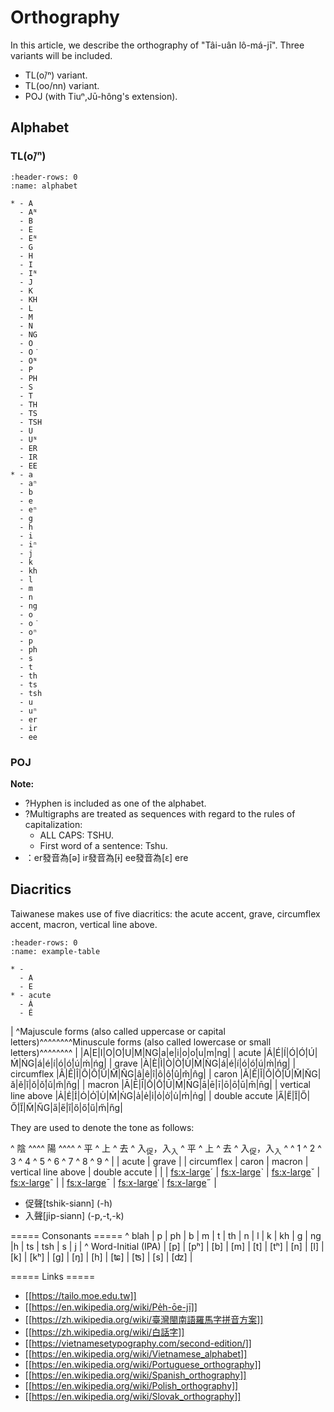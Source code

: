 # Orthography


In this article, we describe the orthography of "Tâi-uân lô-má-jī". Three variants will be included.
  - TL(o͘/ⁿ) variant.
  - TL(oo/nn) variant.
  - POJ (with Tiuⁿ,Jū-hông's extension).
## Alphabet

### TL(o͘/ⁿ)

```{list-table} TL(o͘/ⁿ) alphabet
:header-rows: 0
:name: alphabet

* - A
  - Aᴺ
  - B
  - E
  - Eᴺ
  - G
  - H
  - I
  - Iᴺ
  - J
  - K
  - KH
  - L
  - M
  - N
  - NG
  - O
  - O͘
  - Oᴺ
  - P
  - PH
  - S
  - T
  - TH
  - TS
  - TSH
  - U
  - Uᴺ
  - ER
  - IR
  - EE
* - a
  - aⁿ
  - b
  - e
  - eⁿ
  - g
  - h
  - i
  - iⁿ
  - j
  - k
  - kh
  - l
  - m
  - n
  - ng
  - o
  - o͘
  - oⁿ
  - p
  - ph
  - s
  - t
  - th
  - ts
  - tsh
  - u
  - uⁿ
  - er
  - ir
  - ee
```

### POJ

**Note:**

* ?Hyphen is included as one of the alphabet.
* ?Multigraphs are treated as sequences with regard to the rules of capitalization:
  * ALL CAPS: TSHU.
  * First word of a sentence: Tshu.
* ：er發音為[ǝ] ir發音為[ɨ] ee發音為[ԑ] ere

## Diacritics
Taiwanese makes use of five diacritics:
the acute accent, grave, circumflex accent, macron, vertical line above.


```{list-table} TL(o͘/ⁿ) alphabet
:header-rows: 0
:name: example-table

* -
  - A
  - E
* - acute
  - Á
  - É
```

|  ^Majuscule forms (also called uppercase or capital letters)^^^^^^^^Minuscule forms (also called lowercase or small letters)^^^^^^^^
|                      |A|E|I|O|O͘|U|M|NG|a|e|i|o|o͘|u|m|ng|
| acute                |Á|É|Í|Ó|Ó͘|Ú|Ḿ|ŃG|á|é|í|ó|ó͘|ú|ḿ|ńg|
| grave                |À|È|Ì|Ò|Ò͘|Ù|M̀|ǸG|á|é|í|ó|ó͘|ú|ḿ|ńg|
| circumflex           |Â|Ê|Î|Ô|Ô͘|Û|M̂|N̂G|â|ê|î|ô|ô͘|û|m̂|n̂g|
| caron                |Ǎ|Ě|Ǐ|Ǒ|Ǒ͘|Ǔ|M̌|ŇG|ǎ|ě|ǐ|ǒ|ǒ͘|ǔ|m̌|ňg|
| macron               |Ā|Ē|Ī|Ō|Ō͘|Ū|M̄|N̄G|ā|ē|ī|ō|ō͘|ū|m̄|n̄g|
| vertical line above  |A̍|E̍|I̍|O̍|O̍͘|U̍|M̍|N̍G|a̍|e̍|i̍|o̍|o̍͘|u̍|m̍|n̍g|
| double accute        |A̋|E̋|I̋|Ő|Ő͘|I̋|M̋|N̋G|a̋|e̋|i̋|ő|ő͘|ű|m̋|n̋g|

They are used to denote the tone as follows:

^ 陰 ^^^^ 陽 ^^^^
^ 平 ^ 上 ^ 去 ^ 入<sub>促</sub>，入<sub>入</sub> ^ 平 ^ 上 ^ 去 ^ 入<sub>促</sub>，入<sub>入</sub> ^
^ 1 ^ 2 ^ 3 ^ 4 ^ 5 ^ 6 ^ 7 ^ 8 ^ 9 ^
|  | acute | grave |  | circumflex | caron  | macron | vertical line above | double accute |
|  | <fs:x-large>ˊ</fs> | <fs:x-large>ˋ</fs> | <fs:x-large>ˇ</fs>  | <fs:x-large>ˆ</fs> |  | <fs:x-large>ˉ</fs> | <fs:x-large>ˈ</fs> | <fs:x-large>˶</fs> |

  * 促聲[tshik-siann] (-h)
  * 入聲[ji̍p-siann] (-p,-t,-k)



===== Consonants =====
^ blah | p | ph | b | m | t | th | n | l | k | kh | g | ng |h | ts | tsh | s | j |
^ Word-Initial (IPA) | [p] |  [pʰ] | [b] | [m] | [t] | [tʰ] | [n] | [l] | [k] | [kʰ] |  [g] |  [ŋ] | [h] | [ʨ] | [ʦ] | [s] | [ʣ] |



===== Links =====
  * [[https://tailo.moe.edu.tw]]
  * [[https://en.wikipedia.org/wiki/Pe̍h-ōe-jī]]
  * [[https://zh.wikipedia.org/wiki/臺灣閩南語羅馬字拼音方案]]
  * [[https://zh.wikipedia.org/wiki/白話字]]
  * [[https://vietnamesetypography.com/second-edition/]]
  * [[https://en.wikipedia.org/wiki/Vietnamese_alphabet]]
  * [[https://en.wikipedia.org/wiki/Portuguese_orthography]]
  * [[https://en.wikipedia.org/wiki/Spanish_orthography]]
  * [[https://en.wikipedia.org/wiki/Polish_orthography]]
  * [[https://en.wikipedia.org/wiki/Slovak_orthography]]
